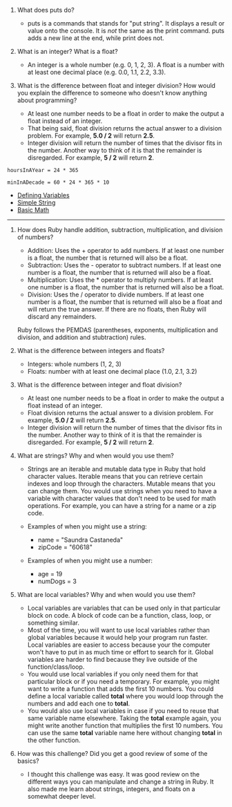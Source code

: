 1.  What does puts do?
		
    + puts is a commands that stands for "put string". It displays a result or value onto the console. It is *not* the same as the print command. puts adds a new line at the end, while print does not.

2.	What is an integer? What is a float?

    + An integer is a whole number (e.g. 0, 1, 2, 3). A float is a number with at least one decimal place (e.g. 0.0, 1.1, 2.2, 3.3).

3.	What is the difference between float and integer division? How would you explain the difference to someone who doesn't know anything about programming?

    + At least one number needs to be a float in order to make the output a float instead of an integer.  
    + That being said, float division returns the actual answer to a division problem. For example, __5.0 / 2__ will return __2.5__.
    + Integer division will return the number of times that the divisor fits in the number. Another way to think of it is that the remainder is disregarded. For example, __5 / 2__ will return __2__.


```
hoursInAYear = 24 * 365
```

```
minInADecade = 60 * 24 * 365 * 10
```

+ [Defining Variables](https://github.com/svcastaneda/phase-0/blob/master/week-4/defining-variables.rb)
+ [Simple String](https://github.com/svcastaneda/phase-0/blob/master/week-4/simple-string.rb)
+ [Basic Math](https://github.com/svcastaneda/phase-0/blob/master/week-4/basic-math.rb)

----------------------------------------------------------------

1.  How does Ruby handle addition, subtraction, multiplication, and division of numbers?

    + Addition: Uses the + operator to add numbers. If at least one number is a float, the number that is returned will also be a float.
    + Subtraction: Uses the - operator to subtract numbers. If at least one number is a float, the number that is returned will also be a float.
    + Multiplication: Uses the * operator to multiply numbers. If at least one number is a float, the number that is returned will also be a float.
    + Division: Uses the / operator to divide numbers. If at least one number is a float, the number that is returned will also be a float and will return the true answer. If there are no floats, then Ruby will discard any remainders.
		
    Ruby follows the PEMDAS (parentheses, exponents, multiplication and division, and addition and stubtraction) rules.
		
2.  What is the difference between integers and floats?

    + Integers: whole numbers (1, 2, 3)
    + Floats: number with at least one decimal place (1.0, 2.1, 3.2)
		
3.  What is the difference between integer and float division?
	  
    + At least one number needs to be a float in order to make the output a float instead of an integer.  
    + Float division returns the actual answer to a division problem. For example, __5.0 / 2__ will return __2.5__.
    + Integer division will return the number of times that the divisor fits in the number. Another way to think of it is that the remainder is disregarded. For example, __5 / 2__ will return __2__.
		
4.  What are strings? Why and when would you use them?

    + Strings are an iterable and mutable data type in Ruby that hold character values. Iterable means that you can retrieve certain indexes and loop through the characters. Mutable means that you can change them. You would use strings when you need to have a variable with character values that don't need to be used for math operations. For example, you can have a string for a name or a zip code.		
    
    + Examples of when you might use a string:

        - name = "Saundra Castaneda"
        - zipCode = "60618"
    
    + Examples of when you might use a number:

        - age = 19
        - numDogs = 3

5.  What are local variables? Why and when would you use them?
    + Local variables are variables that can be used only in that particular block on code. A block of code can be a function, class, loop, or something similar.
    + Most of the time, you will want to use local variables rather than global variables because it would help your program run faster. Local variables are easier to access because your the computer won't have to put in as much time or effort to search for it. Global variables are harder to find because they live outside of the function/class/loop.
    + You would use local variables if you only need them for that particular block or if you need a temporary. For example, you might want to write a function that adds the first 10 numbers. You could define a local variable called __total__ where you would loop through the numbers and add each one to __total__.
    + You would also use local variables in case if you need to reuse that same variable name elsewhere. Taking the __total__ example again, you might write another function that multiplies the first 10 numbers. You can use the same __total__ variable name here without changing __total__ in the other function.
		
6.  How was this challenge? Did you get a good review of some of the basics?
    + I thought this challenge was easy. It was good review on the different ways you can manipulate and change a string in Ruby. It also made me learn about strings, integers, and floats on a somewhat deeper level.